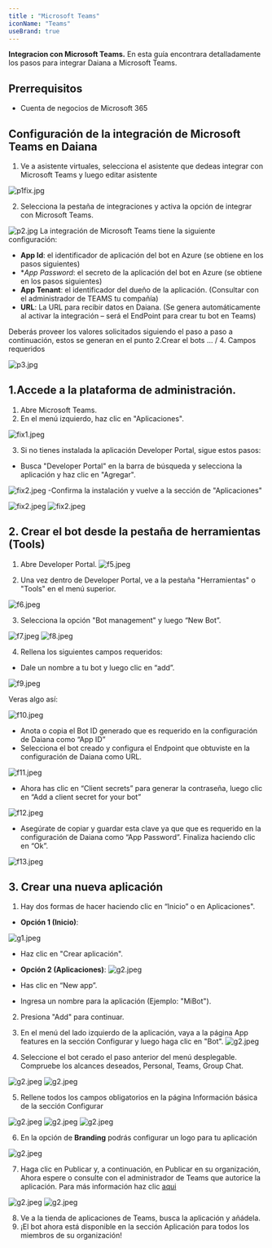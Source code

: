```yaml
---
title : "Microsoft Teams"
iconName: "Teams"
useBrand: true
---
```


**Integracion con Microsoft Teams.**
En esta guía encontrara detalladamente los pasos para integrar Daiana a Microsoft Teams.

## Prerrequisitos
- Cuenta de negocios de Microsoft 365

## Configuración de la integración de Microsoft Teams en Daiana
1. Ve a asistente virtuales, selecciona el asistente que dedeas integrar con Microsoft Teams y luego editar asistente

![p1fix.jpg](../img/integraciones/p1fix.jpg)


2. Selecciona la pestaña de integraciones y activa la opción de integrar con Microsoft Teams.

![p2.jpg](../img/integraciones/p2.jpg)
La integración de Microsoft Teams tiene la siguiente configuración:


- **App Id**: el identificador de aplicación del bot en Azure (se obtiene en los pasos siguientes)
- **App Password*: el secreto de la aplicación del bot en Azure (se obtiene en los pasos siguientes)
- **App Tenant**: el identificador del dueño de la aplicación. (Consultar con el administrador de TEAMS tu compañía)
- **URL**: La URL para recibir datos en Daiana. (Se genera automáticamente al activar la integración – será el EndPoint para crear tu bot en Teams)

Deberás proveer los valores solicitados siguiendo el paso a paso a continuación, estos se generan en el punto 2.Crear el bots … / 4. Campos requeridos

![p3.jpg](../img/integraciones/p3.jpg)


## 1.Accede a la plataforma de administración.
1. Abre Microsoft Teams.
2. En el menú izquierdo, haz clic en "Aplicaciones".

![fix1.jpeg](../img/integraciones/teams/fix/fix1.jpeg)

3. Si no tienes instalada la aplicación Developer Portal, sigue estos pasos:
 - Busca "Developer Portal" en la barra de búsqueda y selecciona la aplicación y haz clic en "Agregar".
 
![fix2.jpeg](../img/integraciones/teams/fix/fix2.jpeg)
-Confirma la instalación y vuelve a la sección de "Aplicaciones"

![fix2.jpeg](../img/integraciones/teams/fix/fix3.jpeg)
![fix2.jpeg](../img/integraciones/teams/fix/fix4.jpeg)


## 2. Crear el bot desde la pestaña de herramientas (Tools)

1. Abre Developer Portal.
![f5.jpeg](../img/integraciones/teams/fix/f5.jpeg)

2. Una vez dentro de Developer Portal, ve a la pestaña "Herramientas" o "Tools" en el menú  superior.

![f6.jpeg](../img/integraciones/teams/fix/f6.jpeg)

3. Selecciona la opción "Bot management" y luego “New Bot”.

![f7.jpeg](../img/integraciones/teams/fix/f7.jpeg)
![f8.jpeg](../img/integraciones/teams/fix/f8.jpeg)

4. Rellena los siguientes campos requeridos:
- Dale un nombre a tu bot y luego clic en “add”.

![f9.jpeg](../img/integraciones/teams/fix/f9.jpeg)

Veras algo así:

![f10.jpeg](../img/integraciones/teams/fix/f10.jpeg)

- Anota o copia el Bot ID generado que es requerido en la configuración de Daiana como “App ID”
- Selecciona el bot creado y configura el Endpoint que obtuviste en la configuración de Daiana como URL.

![f11.jpeg](../img/integraciones/teams/fix/f11.jpeg)

- Ahora has clic en “Client secrets” para generar la contraseña, luego clic en “Add a client secret for your bot”

![f12.jpeg](../img/integraciones/teams/fix/f12.jpeg)
- Asegúrate de copiar y guardar esta clave ya que que es requerido en la configuración de Daiana como “App Password”. Finaliza haciendo clic en “Ok”.

![f13.jpeg](../img/integraciones/teams/fix/f13.jpeg)



## 3. Crear una nueva aplicación

1. Hay dos formas de hacer haciendo clic en “Inicio” o en Aplicaciones".
- **Opción 1 (Inicio)**:

![g1.jpeg](../img/integraciones/teams/fix/g1.jpeg)
- Haz clic en "Crear aplicación".

- **Opción 2 (Aplicaciones)**:
![g2.jpeg](../img/integraciones/teams/fix/g2.jpeg)
- Has clic en “New app”.
- Ingresa un nombre para la aplicación (Ejemplo: "MiBot").

2. Presiona "Add" para continuar.
3. En el menú del lado izquierdo de la aplicación, vaya a la página App features en la sección Configurar y luego haga clic en "Bot".
![g2.jpeg](../img/integraciones/teams/fix/g3.jpeg)

4. Seleccione el bot cerado el paso anterior del menú desplegable. Compruebe los alcances deseados, Personal, Teams, Group Chat.

![g2.jpeg](../img/integraciones/teams/fix/g4.jpeg)
![g2.jpeg](../img/integraciones/teams/fix/g5.jpeg)

5. Rellene todos los campos obligatorios en la página Información básica de la sección Configurar

![g2.jpeg](../img/integraciones/teams/fix/g6.jpeg)
![g2.jpeg](../img/integraciones/teams/fix/g7.jpeg)
![g2.jpeg](../img/integraciones/teams/fix/g8.jpeg)

6. En la opción de **Branding** podrás configurar un logo para tu aplicación

![g2.jpeg](../img/integraciones/teams/fix/g9.jpeg)

7. Haga clic en Publicar y, a continuación, en Publicar en su organización, Ahora espere o consulte con el administrador de Teams que autorice la aplicación. Para más información haz clic  [aqui](es/https://learn.microsoft.com/es-mx/MicrosoftTeams/manage-apps)

![g2.jpeg](../img/integraciones/teams/fix/g10.jpeg)
![g2.jpeg](../img/integraciones/teams/fix/g11.jpeg)


8. Ve a la tienda de aplicaciones de Teams, busca la aplicación y añádela.
9. ¡El bot ahora está disponible en la sección Aplicación para todos los miembros de su organización!
